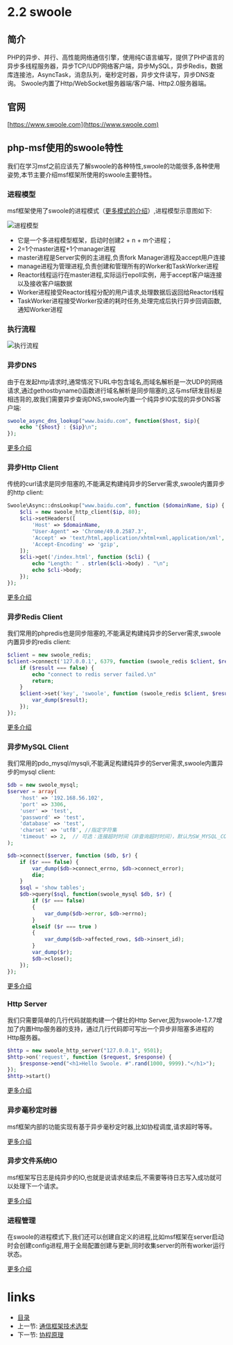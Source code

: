 # 2.2 swoole

## 简介

PHP的异步、并行、高性能网络通信引擎，使用纯C语言编写，提供了PHP语言的异步多线程服务器，异步TCP/UDP网络客户端，异步MySQL，异步Redis，数据库连接池，AsyncTask，消息队列，毫秒定时器，异步文件读写，异步DNS查询。 Swoole内置了Http/WebSocket服务器端/客户端、Http2.0服务器端。

## 官网

[https://www.swoole.com](https://www.swoole.com)

## php-msf使用的swoole特性

我们在学习msf之前应该先了解swoole的各种特性,swoole的功能很多,各种使用姿势,本节主要介绍msf框架所使用的swoole主要特性。

### 进程模型

msf框架使用了swoole的进程模式（[更多模式的介绍](https://wiki.swoole.com/wiki/page/353.html)）,进程模型示意图如下:

![进程模型](./images/swoole_process.png "进程模型")

- 它是一个多进程模型框架，启动时创建2 + n + m个进程；
- 2=1个master进程+1个manager进程
- master进程是Server实例的主进程,负责fork Manager进程及accept用户连接
- manage进程为管理进程,负责创建和管理所有的Worker和TaskWorker进程
- Reactor线程运行在master进程,实际运行epoll实例，用于accept客户端连接以及接收客户端数据
- Worker进程接受Reactor线程分配的用户请求,处理数据后返回给Reactor线程
- TaskWorker进程接受Worker投递的耗时任务,处理完成后执行异步回调函数,通知Worker进程

### 执行流程

![执行流程](./images/swoole执行流程.png "执行流程")

### 异步DNS

由于在发起http请求时,通常情况下URL中包含域名,而域名解析是一次UDP的网络请求,通过gethostbyname()函数进行域名解析是同步阻塞的,这与msf研发目标是相违背的,故我们需要异步查询DNS,swoole内置一个纯异步IO实现的异步DNS客户端:

```php
swoole_async_dns_lookup("www.baidu.com", function($host, $ip){
    echo "{$host} : {$ip}\n";
});
```

[更多介绍](https://wiki.swoole.com/wiki/page/186.html)

### 异步Http Client

传统的curl请求是同步阻塞的,不能满足构建纯异步的Server需求,swoole内置异步的http client:

```php
Swoole\Async::dnsLookup("www.baidu.com", function ($domainName, $ip) {
    $cli = new swoole_http_client($ip, 80);
    $cli->setHeaders([
        'Host' => $domainName,
        "User-Agent" => 'Chrome/49.0.2587.3',
        'Accept' => 'text/html,application/xhtml+xml,application/xml',
        'Accept-Encoding' => 'gzip',
    ]);
    $cli->get('/index.html', function ($cli) {
        echo "Length: " . strlen($cli->body) . "\n";
        echo $cli->body;
    });
});
```

[更多介绍](https://wiki.swoole.com/wiki/page/670.html)

### 异步Redis Client

我们常用的phpredis也是同步阻塞的,不能满足构建纯异步的Server需求,swoole内置异步的redis client:

```php
$client = new swoole_redis;
$client->connect('127.0.0.1', 6379, function (swoole_redis $client, $result) {
    if ($result === false) {
        echo "connect to redis server failed.\n"
        return;
    }
    $client->set('key', 'swoole', function (swoole_redis $client, $result) {
        var_dump($result);
    });
});
```

[更多介绍](https://wiki.swoole.com/wiki/page/522.html)

### 异步MySQL Client

我们常用的pdo_mysql/mysqli,不能满足构建纯异步的Server需求,swoole内置异步的mysql client:

```php
$db = new swoole_mysql;
$server = array(
    'host' => '192.168.56.102',
    'port' => 3306,
    'user' => 'test',
    'password' => 'test',
    'database' => 'test',
    'charset' => 'utf8', //指定字符集
    'timeout' => 2,  // 可选：连接超时时间（非查询超时时间），默认为SW_MYSQL_CONNECT_TIMEOUT（1.0）
);

$db->connect($server, function ($db, $r) {
    if ($r === false) {
        var_dump($db->connect_errno, $db->connect_error);
        die;
    }
    $sql = 'show tables';
    $db->query($sql, function(swoole_mysql $db, $r) {
        if ($r === false)
        {
            var_dump($db->error, $db->errno);
        }
        elseif ($r === true )
        {
            var_dump($db->affected_rows, $db->insert_id);
        }
        var_dump($r);
        $db->close();
    });
});
```

[更多介绍](https://wiki.swoole.com/wiki/page/517.html)

### Http Server

我们只需要简单的几行代码就能构建一个健壮的Http Server,因为swoole-1.7.7增加了内置Http服务器的支持，通过几行代码即可写出一个异步非阻塞多进程的Http服务器。

```php
$http = new swoole_http_server("127.0.0.1", 9501);
$http->on('request', function ($request, $response) {
    $response->end("<h1>Hello Swoole. #".rand(1000, 9999)."</h1>");
});
$http->start()
```

[更多介绍](https://wiki.swoole.com/wiki/page/326.html)

### 异步毫秒定时器

msf框架内部的功能实现有基于异步毫秒定时器,比如协程调度,请求超时等等。

[更多介绍](https://wiki.swoole.com/wiki/page/244.html)

### 异步文件系统IO

msf框架写日志是纯异步的IO,也就是说请求结束后,不需要等待日志写入成功就可以处理下一个请求。

[更多介绍](https://wiki.swoole.com/wiki/page/183.html)

### 进程管理

在swoole的进程模式下,我们还可以创建自定义的进程,比如msf框架在server启动时会创建config进程,用于全局配置创建与更新,同时收集server的所有worker运行状态。

[更多介绍](https://wiki.swoole.com/wiki/page/p-process.html)


# links
  * [目录](<preface-目录.md>)
  * 上一节: [通信框架技术选型](<02.1-通信框架技术选型.md>)
  * 下一节: [协程原理](<02.3-协程原理.md>)